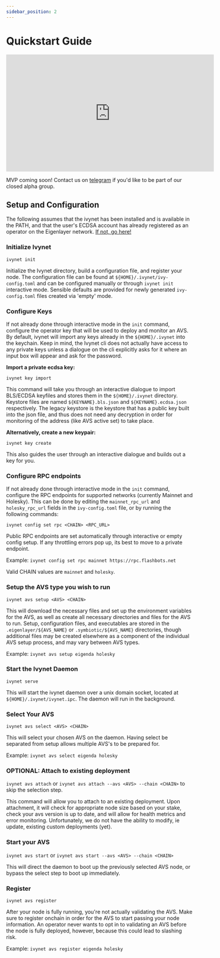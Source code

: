 ```yaml
---
sidebar_position: 2
---
```


# Quickstart Guide

<iframe width="560" height="315" src="https://www.youtube.com/embed/5OjIVZAWAfA?si=F7cevth7rrhXowbk" title="YouTube video player" frameborder="0" allow="accelerometer; autoplay; clipboard-write; encrypted-media; gyroscope; picture-in-picture; web-share" referrerpolicy="strict-origin-when-cross-origin" allowfullscreen></iframe>
<br />

MVP coming soon! Contact us on [telegram](https://t.me/h_comfort) if you'd like to be part of our closed alpha group.

## Setup and Configuration

The following assumes that the ivynet has been installed and is available in the PATH, and that the user's ECDSA account has already registered as an operator on the Eigenlayer network. [If not, go here!](https://docs.eigenlayer.xyz/eigenlayer/operator-guides/operator-installation)

### Initialize Ivynet

`ivynet init`

Initialize the Ivynet directory, build a configuration file, and register your node. The configuration file can be found at `${HOME}/.ivynet/ivy-config.toml` and can be configured manually or through `ivynet init` interactive mode. Sensible defaults are provided for newly generated `ivy-config.toml` files created via 'empty' mode.

### Configure Keys

If not already done through interactive mode in the `init` command, configure the operator key that will be used to deploy and monitor an AVS. By default, ivynet will import any keys already in the `${HOME}/.ivynet` into the keychain. Keep in mind, the Ivynet cli does not actually have access to any private keys unless a dialogue on the cli explicitly asks for it where an input box will appear and ask for the password.

**Import a private ecdsa key:**

`ivynet key import`

This command will take you through an interactive dialogue to import BLS/ECDSA keyfiles and stores them in the `${HOME}/.ivynet` directory. Keystore files are named `${KEYNAME}.bls.json` and `${KEYNAME}.ecdsa.json` respectively. The legacy keystore is the keystore that has a public key built into the json file, and thus does not need any decryption in order for monitoring of the address (like AVS active set) to take place.

**Alternatively, create a new keypair:**

`ivynet key create`

This also guides the user through an interactive dialogue and builds out a key for you.

### Configure RPC endpoints

If not already done through interactive mode in the `init` command, configure the RPC endpoints for supported networks (currently Mainnet and Holesky). This can be done by editing the `mainnet_rpc_url` and `holesky_rpc_url` fields in the `ivy-config.toml` file, or by running the following commands:

`ivynet config set rpc <CHAIN> <RPC_URL>`

Public RPC endpoints are set automatically through interactive or empty config setup. If any throttling errors pop up, its best to move to a private endpoint.

Example:
`ivynet config set rpc mainnet https://rpc.flashbots.net`

Valid CHAIN values are `mainnet` and `holesky`.

### Setup the AVS type you wish to run

`ivynet avs setup <AVS> <CHAIN>`

This will download the necessary files and set up the environment variables for the AVS, as well as create all necessary directories and files for the AVS to run. Setup, configuration files, and executables are stored in the `.eigenlayer/${AVS_NAME}` or `.symbiotic/${AVS_NAME}` directories, though additional files may be created elsewhere as a component of the individual AVS setup process, and may vary between AVS types.

Example:
`ivynet avs setup eigenda holesky`

### Start the Ivynet Daemon

`ivynet serve`

This will start the ivynet daemon over a unix domain socket, located at `${HOME}/.ivynet/ivynet.ipc`. The daemon will run in the background.

### Select Your AVS

`ivynet avs select <AVS> <CHAIN>`

This will select your chosen AVS on the daemon. Having select be separated from setup allows multiple AVS's to be prepared for.

Example:
`ivynet avs select eigenda holesky`

### OPTIONAL: Attach to existing deployment

`ivynet avs attach` or `ivynet avs attach --avs <AVS> --chain <CHAIN>` to skip the selection step.

This command will allow you to attach to an existing deployment. Upon attachment, it will check for appropriate node size based on your stake, check your avs version is up to date, and will allow for health metrics and error monitoring. Unfortunately, we do not have the ability to modify, ie update, existing custom deployments (yet).

### Start your AVS

`ivynet avs start` or `ivynet avs start --avs <AVS> --chain <CHAIN>`

This will direct the daemon to boot up the previously selected AVS node, or bypass the select step to boot up immediately.

### Register

`ivynet avs register`

After your node is fully running, you're not actually validating the AVS. Make sure to register onchain in order for the AVS to start passing your node information. An operator never wants to opt in to validating an AVS before the node is fully deployed, however, because this could lead to slashing risk.

Example:
`ivynet avs register eigenda holesky`
